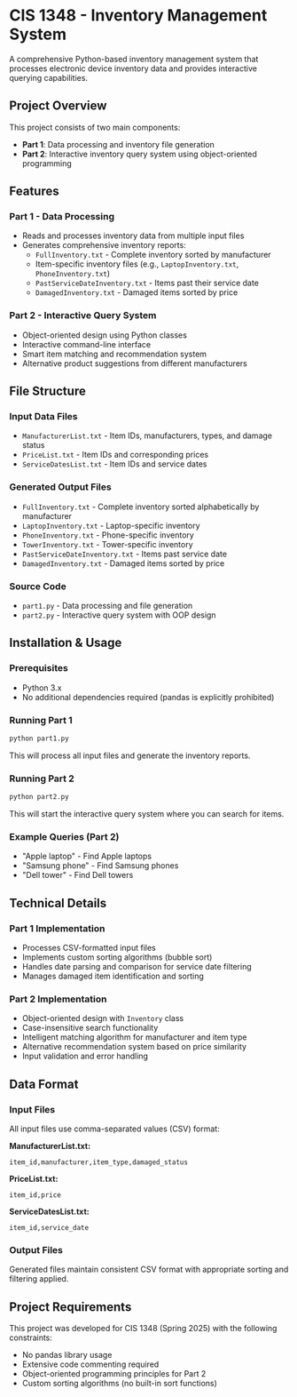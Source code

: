 # CIS 1348 - Inventory Management System

A comprehensive Python-based inventory management system that processes electronic device inventory data and provides interactive querying capabilities.

## Project Overview

This project consists of two main components:
- **Part 1**: Data processing and inventory file generation
- **Part 2**: Interactive inventory query system using object-oriented programming

## Features

### Part 1 - Data Processing
- Reads and processes inventory data from multiple input files
- Generates comprehensive inventory reports:
  - `FullInventory.txt` - Complete inventory sorted by manufacturer
  - Item-specific inventory files (e.g., `LaptopInventory.txt`, `PhoneInventory.txt`)
  - `PastServiceDateInventory.txt` - Items past their service date
  - `DamagedInventory.txt` - Damaged items sorted by price

### Part 2 - Interactive Query System
- Object-oriented design using Python classes
- Interactive command-line interface
- Smart item matching and recommendation system
- Alternative product suggestions from different manufacturers

## File Structure

### Input Data Files
- `ManufacturerList.txt` - Item IDs, manufacturers, types, and damage status
- `PriceList.txt` - Item IDs and corresponding prices
- `ServiceDatesList.txt` - Item IDs and service dates

### Generated Output Files
- `FullInventory.txt` - Complete inventory sorted alphabetically by manufacturer
- `LaptopInventory.txt` - Laptop-specific inventory
- `PhoneInventory.txt` - Phone-specific inventory
- `TowerInventory.txt` - Tower-specific inventory
- `PastServiceDateInventory.txt` - Items past service date
- `DamagedInventory.txt` - Damaged items sorted by price

### Source Code
- `part1.py` - Data processing and file generation
- `part2.py` - Interactive query system with OOP design

## Installation & Usage

### Prerequisites
- Python 3.x
- No additional dependencies required (pandas is explicitly prohibited)

### Running Part 1
```bash
python part1.py
```
This will process all input files and generate the inventory reports.

### Running Part 2
```bash
python part2.py
```
This will start the interactive query system where you can search for items.

### Example Queries (Part 2)
- "Apple laptop" - Find Apple laptops
- "Samsung phone" - Find Samsung phones
- "Dell tower" - Find Dell towers

## Technical Details

### Part 1 Implementation
- Processes CSV-formatted input files
- Implements custom sorting algorithms (bubble sort)
- Handles date parsing and comparison for service date filtering
- Manages damaged item identification and sorting

### Part 2 Implementation
- Object-oriented design with `Inventory` class
- Case-insensitive search functionality
- Intelligent matching algorithm for manufacturer and item type
- Alternative recommendation system based on price similarity
- Input validation and error handling

## Data Format

### Input Files
All input files use comma-separated values (CSV) format:

**ManufacturerList.txt:**
```
item_id,manufacturer,item_type,damaged_status
```

**PriceList.txt:**
```
item_id,price
```

**ServiceDatesList.txt:**
```
item_id,service_date
```

### Output Files
Generated files maintain consistent CSV format with appropriate sorting and filtering applied.

## Project Requirements

This project was developed for CIS 1348 (Spring 2025) with the following constraints:
- No pandas library usage
- Extensive code commenting required
- Object-oriented programming principles for Part 2
- Custom sorting algorithms (no built-in sort functions)








